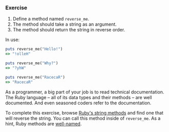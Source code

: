 ### Exercise

1. Define a method named `reverse_me`.
2. The method should take a string as an argument.
3. The method should return the string in reverse order.

In use:

```ruby
puts reverse_me("Hello!")
=> "!olleH"

puts reverse_me("Why?")
=> "?yhW"

puts reverse_me("RacecaR")
=> "RacecaR"
```

As a programmer, a big part of your job is to read technical documentation. The Ruby language – all of its data types and their methods – are well documented. And even seasoned coders refer to the documentation.

To complete this exercise, browse [Ruby's string methods](http://ruby-doc.org/core-2.2.0/String.html) and find one that will reverse the string. You can call this method inside of `reverse_me`. As a hint, Ruby methods are [well-named](http://ruby-doc.org/core-2.2.0/String.html#method-i-reverse).
